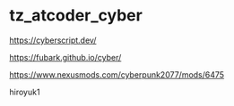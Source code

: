 # tz_atcoder_cyber

https://cyberscript.dev/

https://fubark.github.io/cyber/

https://www.nexusmods.com/cyberpunk2077/mods/6475

hiroyuk1
